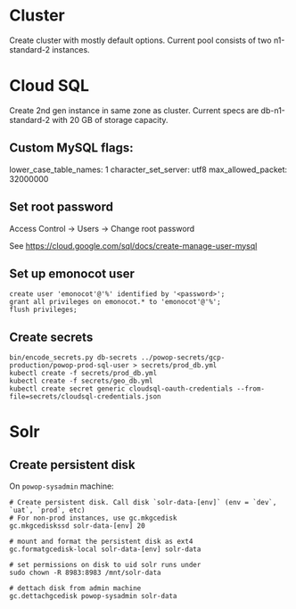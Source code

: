 # Cluster

Create cluster with mostly default options.
Current pool consists of two n1-standard-2 instances.

# Cloud SQL

Create 2nd gen instance in same zone as cluster. Current specs are db-n1-standard-2 with
20 GB of storage capacity.

## Custom MySQL flags:

lower_case_table_names: 1
character_set_server: utf8
max_allowed_packet: 32000000

## Set root password

Access Control -> Users -> Change root password

See https://cloud.google.com/sql/docs/create-manage-user-mysql

## Set up emonocot user

```
create user 'emonocot'@'%' identified by '<password>';
grant all privileges on emonocot.* to 'emonocot'@'%';
flush privileges;
```

## Create secrets

```
bin/encode_secrets.py db-secrets ../powop-secrets/gcp-production/powop-prod-sql-user > secrets/prod_db.yml
kubectl create -f secrets/prod_db.yml
kubectl create -f secrets/geo_db.yml
kubectl create secret generic cloudsql-oauth-credentials --from-file=secrets/cloudsql-credentials.json
```

# Solr

## Create persistent disk

On `powop-sysadmin` machine:

```
# Create persistent disk. Call disk `solr-data-[env]` (env = `dev`, `uat`, `prod`, etc)
# For non-prod instances, use gc.mkgcedisk
gc.mkgcediskssd solr-data-[env] 20

# mount and format the persistent disk as ext4
gc.formatgcedisk-local solr-data-[env] solr-data

# set permissions on disk to uid solr runs under
sudo chown -R 8983:8983 /mnt/solr-data

# dettach disk from admin machine
gc.dettachgcedisk powop-sysadmin solr-data
```
